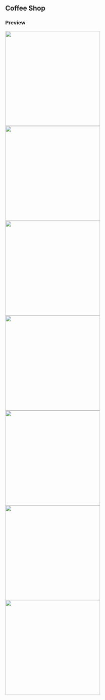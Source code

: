 ## Coffee Shop
### Preview

<img src="https://github.com/user-attachments/assets/175a95d4-0c67-44ab-afb4-23b134c5957f" width="300"/>
<img src="https://github.com/user-attachments/assets/2173a1e1-7218-4ac9-8250-3fc54901e8aa" width="300"/>
<img src="https://github.com/user-attachments/assets/1ab15c7f-7229-488c-87ae-750acc198b85" width="300"/>
<img src="https://github.com/user-attachments/assets/8af83006-af99-424b-aa82-83d2d82d2109" width="300"/>
<img src="https://github.com/user-attachments/assets/b621b40c-6191-4ba9-a9b2-870c64b95753" width="300"/>
<img src="https://github.com/user-attachments/assets/0562703f-7529-4da6-b6f4-029620139e2c" width="300"/>
<img src="https://github.com/user-attachments/assets/1e24740d-7749-42a3-ada6-77db504bb919" width="300"/>
